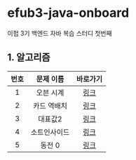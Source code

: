 # efub3-java-onboard
이펍 3기 백엔드 자바 복습 스터디 첫번째

## 1. 알고리즘
|번호|문제 이름|바로가기|
|:---:|:---:|:---:|
|1|오븐 시계|[링크](https://www.acmicpc.net/problem/2884)|
|2|카드 역배치|[링크](https://www.acmicpc.net/problem/10804)|
|3|대표값2|[링크](https://www.acmicpc.net/problem/2587)|
|4|소트인사이드|[링크](https://www.acmicpc.net/problem/1427)|
|5|동전 0|[링크](https://www.acmicpc.net/problem/11047)|
